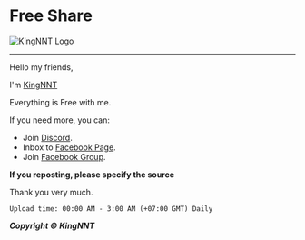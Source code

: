 
# Free Share
![KingNNT Logo](https://i.imgur.com/tMlmOvw.png)

---
Hello my friends,

I'm [KingNNT](https://www.facebook.com/Kinggg.NNT)

Everything is Free with me.

If you need more, you can:
 - Join [Discord](https://discord.gg/sXFnxCa).
 - Inbox to [Facebook Page](https://www.facebook.com/Dev.KingNNT/).
 - Join [Facebook Group](https://www.facebook.com/groups/Developer.KingNNT/).

**If you reposting, please specify the source**

Thank you very much.

`` Upload time: 00:00 AM - 3:00 AM (+07:00 GMT) Daily ``

***Copyright © KingNNT***
